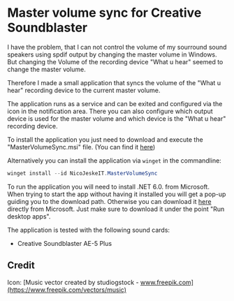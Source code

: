 # Master volume sync for Creative Soundblaster 
I have the problem, that I can not control the volume of my sourround sound speakers using spdif output by changing the master volume in Windows. But changing the Volume of the recording device "What u hear" seemed to change the master volume.

Therefore I made a small application that syncs the volume of the "What u hear" recording device to the current master volume.

The application runs as a service and can be exited and configured via the icon in the notification area. There you can also configure which output device is used for the master volume and which device is the "What u hear" recording device.

To install the application you just need to download and execute the "MasterVolumeSync.msi" file. (You can find it [here](https://github.com/nicojeske/MasterVolumeSync/releases/latest))

Alternatively you can install the application via `winget` in the commandline:
```powershell
winget install --id NicoJeskeIT.MasterVolumeSync
```

To run the application you will need to install .NET 6.0. from Microsoft. When trying to start the app without having it installed you will get a pop-up guiding you to the download path. Otherwise you can download it [here](https://dotnet.microsoft.com/en-us/download/dotnet/6.0/runtime?cid=getdotnetcore) directly from Microsoft. Just make sure to download it under the point "Run desktop apps".

The application is tested with the following sound cards:
- Creative Soundblaster AE-5 Plus

## Credit
Icon: [Music vector created by studiogstock - www.freepik.com](https://www.freepik.com/vectors/music)
